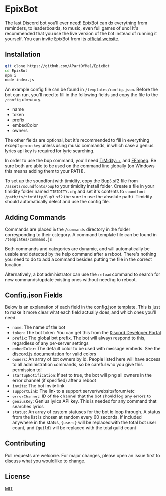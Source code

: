 # EpixBot

The last Discord bot you'll ever need! EpixBot can do everything from reminders, to leaderboards, to music, even full games of uno! It's recommended that you use the live version of the bot instead of running it yourself. You can invite EpixBot from its [official website](https://www.epixbot.gq).

## Installation

```bash
git clone https://github.com/APartOfMe1/EpixBot
cd EpixBot
npm i
node index.js
```

An example config file can be found in `/templates/config.json`. Before the bot can run, you'll need to fill in the following fields and copy the file to the `/config` directory.

- name
- token
- prefix
- embedColor
- owners

The other fields are optional, but it's recommended to fill in everything except `geniuskey` unless using music commands, in which case a genius lyrics api key is required for lyric searching.

In order to use the bup command, you'll need [TiMidity++](https://sourceforge.net/projects/timidity/) and [FFmpeg](https://ffmpeg.org/). Be sure both are able to be used on the command line globally (on Windows this means adding them to your PATH).

To set up the soundfont with timidity, copy the Bup3.sf2 file from `/assets/soundfonts/bup` to your timidity install folder. Create a file in your timidity folder named `TIMIDITY.cfg` and set it's contents to `soundfont /path/to/timidity/Bup3.sf2` (be sure to use the absolute path). Timidity should automatically detect and use the config file.

## Adding Commands

Commands are placed in the `/commands` directory in the folder corresponding to their category. A command template file can be found in `/templates/command.js`

Both commands and categories are dynamic, and will automatically be usable and detected by the help command after a reboot. There's nothing you need to do to add a command besides putting the file in the correct location.

Alternatively, a bot administrator can use the `reload` command to search for new commands/update existing ones without needing to reboot. 

## Config.json Fields

Below is an explanation of each field in the config.json template. This is just to make it more clear what each field actually does, and which ones you'll need.

- `name`: The name of the bot
- `token`: The bot token. You can get this from the [Discord Developer Portal](https://discord.com/developers/applications/)
- `prefix`: The global bot prefix. The bot will always respond to this, regardless of any per-server settings
- `embedColor`: The default color to be used with message embeds. See the [discord.js documentation](https://discord.js.org/#/docs/main/stable/class/MessageEmbed?scrollTo=setColor) for valid colors
- `owners`: An array of bot owners by id. People listed here will have access to all administration commands, so be careful who you give this permission to!
- `startupNotification`: If set to true, the bot will ping all owners in the error channel (if specified) after a reboot
- `invite`: The bot invite link
- `supportLink`: The link to a support server/website/forum/etc
- `errorChannel`: ID of the channel that the bot should log any errors to
- `geniusKey`: Genius lyrics API key. This is needed for any command that searches lyrics
- `status`:  An array of custom statuses for the bot to loop through. A status from the list is chosen at random every 60 seconds. If included anywhere in the status, `{users}` will be replaced with the total bot user count, and `{guild}` will be replaced with the total guild count

## Contributing
Pull requests are welcome. For major changes, please open an issue first to discuss what you would like to change.

## License
[MIT](https://choosealicense.com/licenses/mit/)